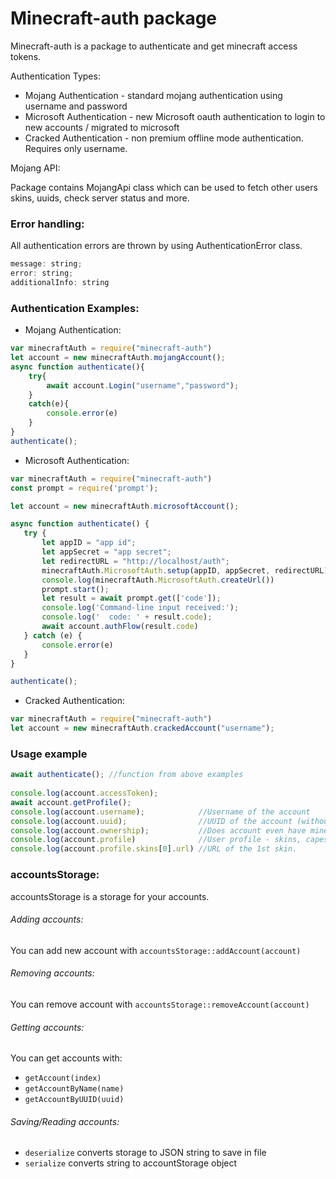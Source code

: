# Minecraft-auth package
Minecraft-auth is a package to authenticate and get minecraft access tokens.

Authentication Types:
* Mojang Authentication - standard mojang authentication using username and password
* Microsoft Authentication - new Microsoft oauth authentication to login to new accounts / migrated to microsoft
* Cracked Authentication - non premium offline mode authentication. Requires only username.

Mojang API:

Package contains MojangApi class which can be used to fetch other users skins, uuids, check server status and more.

### Error handling:
All authentication errors are thrown by using AuthenticationError class.
```javascript
message: string;
error: string;
additionalInfo: string 
```

### Authentication Examples: 
* Mojang Authentication:
```javascript
var minecraftAuth = require("minecraft-auth")
let account = new minecraftAuth.mojangAccount();
async function authenticate(){
    try{
        await account.Login("username","password");
    }
    catch(e){
        console.error(e) 
    }
}
authenticate();
```
 
 * Microsoft Authentication:
 ```javascript
var minecraftAuth = require("minecraft-auth")
const prompt = require('prompt');

let account = new minecraftAuth.microsoftAccount();

async function authenticate() {
    try {
        let appID = "app id";
        let appSecret = "app secret";
        let redirectURL = "http://localhost/auth";
        minecraftAuth.MicrosoftAuth.setup(appID, appSecret, redirectURL);
        console.log(minecraftAuth.MicrosoftAuth.createUrl())
        prompt.start();
        let result = await prompt.get(['code']);
        console.log('Command-line input received:');
        console.log('  code: ' + result.code);
        await account.authFlow(result.code)
    } catch (e) {
        console.error(e)
    }
}

authenticate();
 ```

* Cracked Authentication:
```javascript
var minecraftAuth = require("minecraft-auth")
let account = new minecraftAuth.crackedAccount("username");
```

### Usage example
```javascript
await authenticate(); //function from above examples
        
console.log(account.accessToken);
await account.getProfile();
console.log(account.username);            //Username of the account
console.log(account.uuid);                //UUID of the account (without dashes)
console.log(account.ownership);           //Does account even have minecraft
console.log(account.profile)              //User profile - skins, capes, uuid, username
console.log(account.profile.skins[0].url) //URL of the 1st skin.
```

### accountsStorage:
accountsStorage is a storage for your accounts. 
###### Adding accounts:
You can add new account with `accountsStorage::addAccount(account)`
###### Removing accounts:
You can remove account with `accountsStorage::removeAccount(account)`

###### Getting accounts:
You can get accounts with:
* `getAccount(index)`
* `getAccountByName(name)`
* `getAccountByUUID(uuid)`
###### Saving/Reading accounts:
* `deserialize` converts storage to JSON string to save in file
* `serialize` converts string to accountStorage object